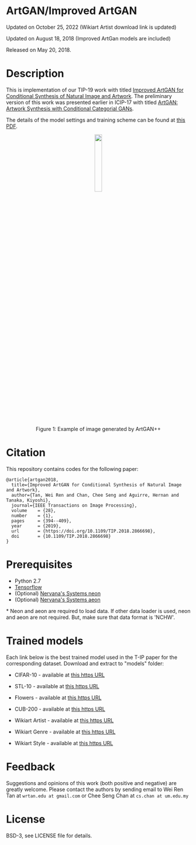 # ArtGAN/Improved ArtGAN

Updated on October 25, 2022 (Wikiart Artist download link is updated)

Updated on August 18, 2018 (Improved ArtGan models are included)

Released on May 20, 2018.

# Description

This is implementation of our TIP-19 work with titled [Improved ArtGAN for Conditional Synthesis of Natural Image and Artwork](https://arxiv.org/abs/1708.09533). The preliminary version of this work was presented earlier in ICIP-17 with titled [ArtGAN: Artwork Synthesis with Conditional Categorial GANs](https://arxiv.org/abs/1702.03410). 

The details of the model settings and training scheme can be found at [this PDF](http://cs-chan.com/doc/ArtGAN_supp.pdf).


<p align="center"> <img src="artgan.gif" width="20%"> </p>
<p align="center"> Figure 1: Example of image generated by ArtGAN++ </p>


# Citation
This repository contains codes for the following paper:

```
@article{artgan2018,
  title={Improved ArtGAN for Conditional Synthesis of Natural Image and Artwork},
  author={Tan, Wei Ren and Chan, Chee Seng and Aguirre, Hernan and Tanaka, Kiyoshi},
  journal={IEEE Transactions on Image Processing},
  volume    = {28},
  number    = {1},
  pages     = {394--409},
  year      = {2019},
  url       = {https://doi.org/10.1109/TIP.2018.2866698},
  doi       = {10.1109/TIP.2018.2866698}
}
```

# Prerequisites
- Python 2.7
- [Tensorflow](https://github.com/tensorflow/tensorflow.git)
- (Optional) [Nervana's Systems neon](https://github.com/NervanaSystems/neon.git)
- (Optional) [Nervana's Systems aeon](https://github.com/NervanaSystems/aeon.git)

\* Neon and aeon are required to load data. If other data loader is used, neon and aeon are not required. But, make sure that data format is 'NCHW'.

# Trained models

Each link below is the best trained model used in the T-IP paper for the corresponding dataset. Download and extract to "models" folder:

- CIFAR-10 - available at [this https URL](https://drive.google.com/file/d/1fjBUxRDUrKF2aP44hpuOHEWTiZ0nb0or/view?usp=sharing)

- STL-10 - available at [this https URL](https://drive.google.com/file/d/1FlOrjEtMJ7bPJ1phg6SXRpie4VIgHv_x/view?usp=sharing)

- Flowers - available at [this https URL](https://drive.google.com/file/d/13Xo9uPuB8CK0FJPmn3xJ4HX6zNk_dbW1/view?usp=sharing)

- CUB-200 - available at [this https URL](https://drive.google.com/file/d/1S7vlMKXcMF0_DvB1jJ7OPVpKSjDJhPcY/view?usp=sharing)

- Wikiart Artist - available at [this https URL](https://drive.google.com/file/d/1U6NOx1nwiQL3njfnJbIbgkPy8qeIe7_B/view?usp=sharing)

- Wikiart Genre - available at [this https URL](https://drive.google.com/file/d/1vnkKjAUbbPuAxZNjhj48Sr8GhG1cZBDZ/view?usp=sharing)

- Wikiart Style - available at [this https URL](https://drive.google.com/file/d/1PL9zC9i9Cww8sD2uq00el1fz5HjeTlaP/view?usp=sharing)

# Feedback
Suggestions and opinions of this work (both positive and negative) are greatly welcome. Please contact the authors by sending email to Wei Ren Tan at `wrtan.edu at gmail.com` or Chee Seng Chan at `cs.chan at um.edu.my`

# License
BSD-3, see LICENSE file for details.
